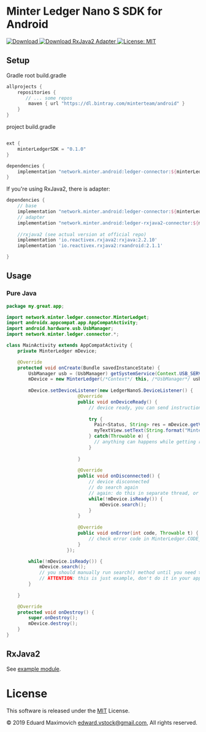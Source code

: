 Minter Ledger Nano S SDK for Android
====================================
[![Download](https://api.bintray.com/packages/minterteam/android/ledger-connector/images/download.svg) ](https://bintray.com/minterteam/android/ledger-connector/_latestVersion)
[![Download RxJava2 Adapter](https://api.bintray.com/packages/minterteam/android/ledger-rxjava2-connector/images/download.svg) ](https://bintray.com/minterteam/android/ledger-rxjava2-connector/_latestVersion)
[![License: MIT](https://img.shields.io/badge/License-MIT-yellow.svg)](LICENSE)

## Setup

Gradle
root build.gradle
```groovy
allprojects {
    repositories {
       // ... some repos
        maven { url "https://dl.bintray.com/minterteam/android" }
    }
}
```

project build.gradle
```groovy

ext {
    minterLedgerSDK = "0.1.0"
}

dependencies {
    implementation "network.minter.android:ledger-connector:${minterLedgerSDK}"
}
```


If you're using RxJava2, there is adapter:
```groovy
dependencies {
    // base
    implementation "network.minter.android:ledger-connector:${minterLedgerSDK}"
    // adapter
    implementation "network.minter.android:ledger-rxjava2-connector:${minterLedgerSDK}"
    
    //rxjava2 (see actual version at official repo)
    implementation 'io.reactivex.rxjava2:rxjava:2.2.10'
    implementation 'io.reactivex.rxjava2:rxandroid:2.1.1'

}
```


## Usage
### Pure Java
```java
package my.great.app;

import network.minter.ledger.connector.MinterLedget;
import androidx.appcompat.app.AppCompatActivity;
import android.hardware.usb.UsbManager;
import network.minter.ledger.connector.*;

class MainActivity extends AppCompatActivity {
    private MinterLedger mDevice;

    @Override
    protected void onCreate(Bundle savedInstanceState) {
        UsbManager usb = (UsbManager) getSystemService(Context.USB_SERVICE);
        mDevice = new MinterLedger(/*Context*/ this, /*UsbManager*/ usb);
        
        mDevice.setDeviceListener(new LedgerNanoS.DeviceListener() {
                          @Override
                          public void onDeviceReady() {
                              // device ready, you can send instructions
                              
                              try {
                                Pair<Status, String> res = mDevice.getVersion();
                                myTextView.setText(String.format("Minter Ledger App Version: %s", res.second));
                              } catch(Throwable e) {
                                // anything can happens while getting result
                              }
                              
                          }
              
                          @Override
                          public void onDisconnected() {
                              // device disconnected
                              // do search again
                              // again: do this in separate thread, or UI will freeze
                              while(!mDevice.isReady()) {
                                  mDevice.search();    
                              }
                          }
              
                          @Override
                          public void onError(int code, Throwable t) {
                              // check error code in MinterLedger.CODE_*
                          }
                      });

        while(!mDevice.isReady()) {
            mDevice.search();
            // you should manually run search() method until you need the Nano S
            // ATTENTION: this is just example, don't do it in your app, instead run this loop inside a new thread
        }
        
    }

    @Override
    protected void onDestroy() {
        super.onDestroy();
        mDevice.destroy();
    }
}
```

## RxJava2
See [example module](example).


# License

This software is released under the [MIT](LICENSE) License.

© 2019 Eduard Maximovich <edward.vstock@gmail.com>, All rights reserved.